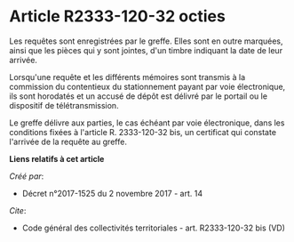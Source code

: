 # Article R2333-120-32 octies

Les requêtes sont enregistrées par le greffe. Elles sont en outre marquées, ainsi que les pièces qui y sont jointes, d'un
timbre indiquant la date de leur arrivée. 

Lorsqu'une requête et les différents mémoires sont transmis à la commission du contentieux du stationnement payant par voie
électronique, ils sont horodatés et un accusé de dépôt est délivré par le portail ou le dispositif de télétransmission. 

Le greffe délivre aux parties, le cas échéant par voie électronique, dans les conditions fixées à l'article R. 2333-120-32
bis, un certificat qui constate l'arrivée de la requête au greffe.

**Liens relatifs à cet article**

_Créé par_:

  - Décret n°2017-1525 du 2 novembre 2017 - art. 14

_Cite_:

  - Code général des collectivités territoriales - art. R2333-120-32 bis (VD)
